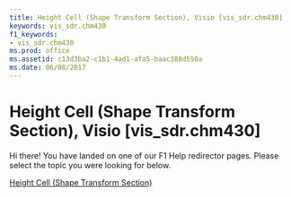 ```yaml
---
title: Height Cell (Shape Transform Section), Visio [vis_sdr.chm430]
keywords: vis_sdr.chm430
f1_keywords:
- vis_sdr.chm430
ms.prod: office
ms.assetid: c13d3ba2-c1b1-4ad1-afa5-baac388d550a
ms.date: 06/08/2017
---
```



# Height Cell (Shape Transform Section), Visio [vis_sdr.chm430]

Hi there! You have landed on one of our F1 Help redirector pages. Please select the topic you were looking for below.

[Height Cell (Shape Transform Section)](http://msdn.microsoft.com/library/194d5beb-c705-f567-84de-8305c41081a8%28Office.15%29.aspx)


